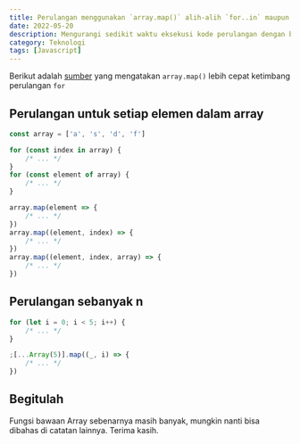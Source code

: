 ```yaml
---
title: Perulangan menggunakan `array.map()` alih-alih `for..in` maupun `for..of` di Javascript
date: 2022-05-20
description: Mengurangi sedikit waktu eksekusi kode perulangan dengan beralih ke `array.map()`
category: Teknologi
tags: [Javascript]
---
```


Berikut adalah [sumber](https://leanylabs.com/blog/js-forEach-map-reduce-vs-for-for_of/#arrayforeach-vs-for-and-forof) yang mengatakan `array.map()` lebih cepat ketimbang perulangan `for`

## Perulangan untuk setiap elemen dalam array

```js
const array = ['a', 's', 'd', 'f']

for (const index in array) {
	/* ... */
}
for (const element of array) {
	/* ... */
}

array.map(element => {
	/* ... */
})
array.map((element, index) => {
	/* ... */
})
array.map((element, index, array) => {
	/* ... */
})
```

## Perulangan sebanyak n

```js
for (let i = 0; i < 5; i++) {
	/* ... */
}

;[...Array(5)].map((_, i) => {
	/* ... */
})
```

## Begitulah

Fungsi bawaan Array sebenarnya masih banyak, mungkin nanti bisa dibahas di catatan lainnya. Terima kasih.
